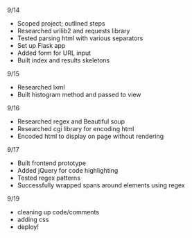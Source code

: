 9/14
- Scoped project; outlined steps
- Researched urllib2 and requests library
- Tested parsing html with various separators
- Set up Flask app
- Added form for URL input
- Built index and results skeletons

9/15
- Researched lxml
- Built histogram method and passed to view


9/16
- Researched regex and Beautiful soup
- Researched cgi library for encoding html
- Encoded html to display on page without rendering

9/17
- Built frontend prototype
- Added jQuery for code highlighting
- Tested regex patterns
- Successfully wrapped spans around elements using regex

9/19
- cleaning up code/comments
- adding css
- deploy!
